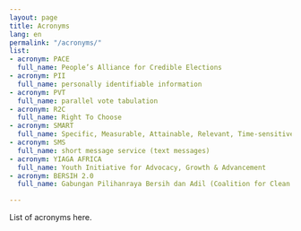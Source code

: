 ```yaml
---
layout: page
title: Acronyms
lang: en
permalink: "/acronyms/"
list:
- acronym: PACE
  full_name: People’s Alliance for Credible Elections
- acronym: PII
  full_name: personally identifiable information
- acronym: PVT
  full_name: parallel vote tabulation
- acronym: R2C
  full_name: Right To Choose
- acronym: SMART
  full_name: Specific, Measurable, Attainable, Relevant, Time-sensitive
- acronym: SMS
  full_name: short message service (text messages)
- acronym: YIAGA AFRICA
  full_name: Youth Initiative for Advocacy, Growth & Advancement
- acronym: BERSIH 2.0
  full_name: Gabungan Pilihanraya Bersih dan Adil (Coalition for Clean and Fair Elections)

---
```

List of acronyms here.